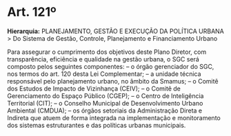 # Art. 121º

**Hierarquia:** PLANEJAMENTO, GESTÃO E EXECUÇÃO DA POLÍTICA URBANA > Do Sistema de Gestão, Controle, Planejamento e Financiamento Urbano

Para assegurar o cumprimento dos objetivos deste Plano Diretor, com transparência, eficiência e qualidade na gestão urbana, o SGC será composto pelos seguintes componentes:
– o órgão gerenciador do SGC, nos termos do art. 120 desta Lei Complementar;
– a unidade técnica responsável pelo planejamento urbano, no âmbito da Smamus;
– o Comitê dos Estudos de Impacto de Vizinhança (CEIV);
– o Comitê de Gerenciamento do Espaço Público (CGEP);
– o Centro de Inteligência Territorial (CIT);
– o Conselho Municipal de Desenvolvimento Urbano Ambiental (CMDUA);
– os órgãos setoriais da Administração Direta e Indireta que atuem de forma integrada na implementação e monitoramento dos sistemas estruturantes e das políticas urbanas municipais.






